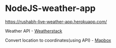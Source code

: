 # NodeJS-weather-app

https://rushabh-live-weather-app.herokuapp.com/

Weather API - [Weatherstack](https://weatherstack.com/)

Convert location to coordinates(using API) - [Mapbox](http://mapbox.com/)
